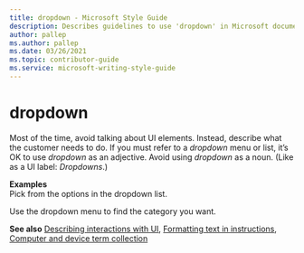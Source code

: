 ```yaml
---
title: dropdown - Microsoft Style Guide
description: Describes guidelines to use 'dropdown' in Microsoft documents and provides alternate examples.
author: pallep
ms.author: pallep
ms.date: 03/26/2021
ms.topic: contributor-guide
ms.service: microsoft-writing-style-guide
---
```


# dropdown

Most of the time, avoid talking about UI elements. Instead, describe what the customer needs to do.
If you must refer to a *dropdown* menu or list, it’s OK to use *dropdown* as an adjective. Avoid using *dropdown* as a noun. (Like as a UI label: *Dropdowns*.)

**Examples**  
Pick from the options in the dropdown list.

Use the dropdown menu to find the category you want. 

**See also** [Describing interactions with UI](~/procedures-instructions/describing-interactions-with-ui.md), [Formatting text in instructions](~/procedures-instructions/formatting-text-in-instructions.md), [Computer and device term collection](~/a-z-word-list-term-collections/term-collections/computer-device-terms.md)
